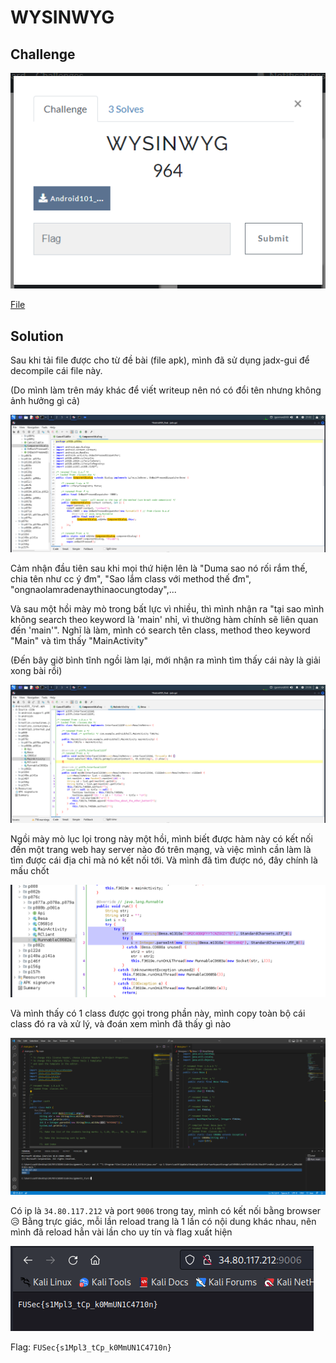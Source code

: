 # WYSINWYG
## Challenge
![Challenge](/FUSec_2022/MISC/WYSINWYG/images/Challenge.png)

[File](/FUSec_2022/MISC/WYSINWYG/Android101_final.apk)
## Solution
Sau khi tải file được cho từ đề bài (file apk), mình đã sử dụng jadx-gui để decompile cái file này.

(Do mình làm trên máy khác để viết writeup nên nó có đổi tên nhưng không ảnh hưởng gì cả)

![Decompile](/FUSec_2022/MISC/WYSINWYG/images/Decompile.png)

Cảm nhận đầu tiên sau khi mọi thứ hiện lên là "Duma sao nó rối rắm thế, chia tên như cc ý đm", "Sao lắm class với method thế đm", "ongnaolamradenaythinaocungtoday",...

Và sau một hồi mày mò trong bất lực vì nhiều, thì mình nhận ra "tại sao mình không search theo keyword là 'main' nhỉ, vì thường hàm chính sẽ liên quan đến 'main'". Nghĩ là làm, mình có search tên class, method theo keyword "Main" và tìm thấy "MainActivity"

(Đến bây giờ bình tĩnh ngồi làm lại, mới nhận ra mình tìm thấy cái này là giải xong bài rồi)

![MainActivity](/FUSec_2022/MISC/WYSINWYG/images/MainActivity.png)

Ngồi mày mò lục lọi trong này một hồi, mình biết được hàm này có kết nối đến một trang web hay server nào đó trên mạng, và việc mình cần làm là tìm được cái địa chỉ mà nó kết nối tới. Và mình đã tìm được nó, đây chính là mấu chốt

![](/FUSec_2022/MISC/WYSINWYG/images/SomeshitPart1.png)

Và mình thấy có 1 class được gọi trong phần này, mình copy toàn bộ cái class đó ra và xử lý, và đoán xem mình đã thấy gì nào

![](/FUSec_2022/MISC/WYSINWYG/images/SomeshitPart2.png)

Có ip là `34.80.117.212` và port `9006` trong tay, mình có kết nối bằng browser 😥 Bằng trực giác, mỗi lần reload trang là 1 lần có nội dung khác nhau, nên mình đã reload hẳn vài lần cho uy tín và flag xuất hiện

![flag](/FUSec_2022/MISC/WYSINWYG/images/flag.png)

Flag: `FUSec{s1Mpl3_tCp_k0MmUN1C4710n}`
